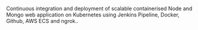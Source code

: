 Continuous integration and deployment of scalable containerised Node and Mongo web application on Kubernetes using Jenkins Pipeline, Docker, Github, AWS ECS and ngrok..
